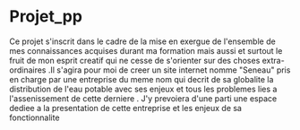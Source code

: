 # Projet_pp
Ce projet s'inscrit dans le cadre de la mise en exergue de l'ensemble de mes connaissances acquises durant ma formation  mais aussi et surtout le fruit de mon esprit creatif qui ne cesse de s'orienter sur des choses extra-ordinaires .Il s'agira pour moi de creer un site internet nomme "Seneau" pris en charge par une entreprise du meme nom qui decrit de sa globalite la distribution de l'eau potable avec ses enjeux et tous les problemes lies a l'assenissement de cette derniere . J'y prevoiera d'une parti une espace dediee a la presentation de cette entreprise et les enjeux de sa fonctionnalite




